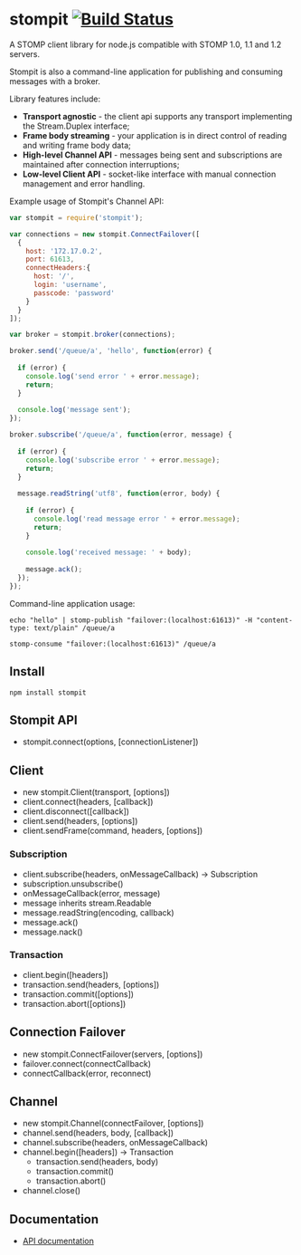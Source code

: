 # stompit [![Build Status](https://travis-ci.org/gdaws/node-stomp.png)](https://travis-ci.org/gdaws/node-stomp)

A STOMP client library for node.js compatible with STOMP 1.0, 1.1 and 1.2 servers.

Stompit is also a command-line application for publishing and consuming messages 
with a broker.

Library features include:
* **Transport agnostic** - the client api supports any transport implementing the Stream.Duplex interface;
* **Frame body streaming** - your application is in direct control of reading and writing frame body data;
* **High-level Channel API** - messages being sent and subscriptions are maintained after connection interruptions;
* **Low-level Client API** - socket-like interface with manual connection management and error handling.

Example usage of Stompit's Channel API:
```javascript
var stompit = require('stompit');

var connections = new stompit.ConnectFailover([
  {
    host: '172.17.0.2', 
    port: 61613, 
    connectHeaders:{
      host: '/',
      login: 'username',
      passcode: 'password'
    }
  }
]);

var broker = stompit.broker(connections);

broker.send('/queue/a', 'hello', function(error) {
  
  if (error) {
    console.log('send error ' + error.message);
    return;
  }
  
  console.log('message sent');
});

broker.subscribe('/queue/a', function(error, message) {
  
  if (error) {
    console.log('subscribe error ' + error.message);
    return;
  }
  
  message.readString('utf8', function(error, body) {
    
    if (error) {
      console.log('read message error ' + error.message);
      return;
    }
    
    console.log('received message: ' + body);
    
    message.ack();
  });
});
```

Command-line application usage:
```
echo "hello" | stomp-publish "failover:(localhost:61613)" -H "content-type: text/plain" /queue/a
```

```
stomp-consume "failover:(localhost:61613)" /queue/a
```

## Install

 `npm install stompit`

## Stompit API

* stompit.connect(options, [connectionListener])

## Client

* new stompit.Client(transport, [options])
* client.connect(headers, [callback])
* client.disconnect([callback])
* client.send(headers, [options])
* client.sendFrame(command, headers, [options])

### Subscription

* client.subscribe(headers, onMessageCallback) → Subscription
* subscription.unsubscribe()
* onMessageCallback(error, message)
* message inherits stream.Readable
* message.readString(encoding, callback)
* message.ack()
* message.nack()

### Transaction

* client.begin([headers])
* transaction.send(headers, [options])
* transaction.commit([options])
* transaction.abort([options])

## Connection Failover

* new stompit.ConnectFailover(servers, [options])
* failover.connect(connectCallback)
* connectCallback(error, reconnect)

## Channel
* new stompit.Channel(connectFailover, [options])
* channel.send(headers, body, [callback])
* channel.subscribe(headers, onMessageCallback)
* channel.begin([headers]) → Transaction
  * transaction.send(headers, body)
  * transaction.commit()
  * transaction.abort()
* channel.close()

## Documentation

* [API documentation](http://gdaws.github.io/node-stomp/api/)
